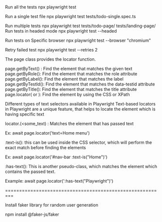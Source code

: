 Run all the tests
npx playwright test

Run a single test file
npx playwright test tests/todo-single.spec.ts

Run multiple tests
npx playwright test tests/todo-page/ tests/landing-page/
Run tests in headed mode
npx playwright test --headed

Run tests on Specific browser
npx playwright test --browser "chromium"

Retry failed test
npx playwright test --retries 2

The page class provides the locator function.

page.getByText() : Find the element that matches the given text
page.getByRole(): Find the element that matches the role attribute
page.getByLabel(): Find the element that matches the label
page.getByTestId(): Find the element that matches the data-testid attribute
page.getByTitle(): Find the element that matches the title attribute
page.locator(<css> or <xpath>): Find the element by using the CSS or XPath

Different types of text selectors available in Playwright
Text-based locators in Playwright are a unique feature, that helps to locate the element which is having specific text

locator.(<some_text) : Matches the element that has passed text

 Ex: await page.locator('text=Home menu')

:text-is(): this can be used inside the CSS selector, which will perform the exact match before finding the elements

Ex: await page.locator('#nav-bar :text-is("Home")')


:has-text(): This is another pseudo-class, which matches the element which contains the passed text.

Example: await page.locator(':has-text("Playwright")')

=========================================================

Install faker library for random user generation

npm install @faker-js/faker